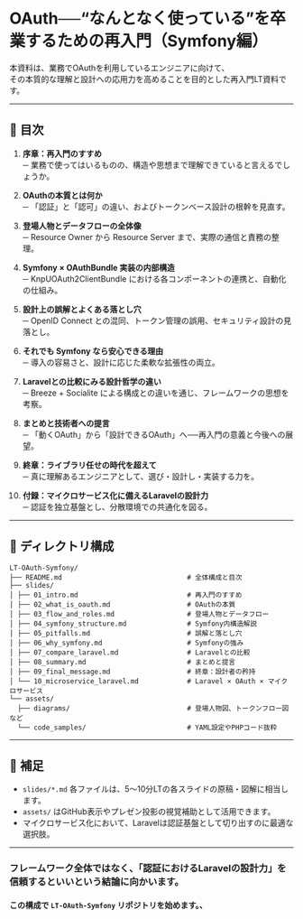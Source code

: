 # OAuth──“なんとなく使っている”を卒業するための再入門（Symfony編）

本資料は、業務でOAuthを利用しているエンジニアに向けて、  
その本質的な理解と設計への応用力を高めることを目的とした再入門LT資料です。

---

## 📖 目次

1. **序章：再入門のすすめ**  
   ─ 業務で使ってはいるものの、構造や思想まで理解できていると言えるでしょうか。
  

2. **OAuthの本質とは何か**  
   ─ 「認証」と「認可」の違い、およびトークンベース設計の根幹を見直す。


3. **登場人物とデータフローの全体像**  
   ─ Resource Owner から Resource Server まで、実際の通信と責務の整理。


4. **Symfony × OAuthBundle 実装の内部構造**  
   ─ KnpUOAuth2ClientBundle における各コンポーネントの連携と、自動化の仕組み。


5. **設計上の誤解とよくある落とし穴**  
   ─ OpenID Connect との混同、トークン管理の誤用、セキュリティ設計の見落とし。


6. **それでも Symfony なら安心できる理由**  
   ─ 導入の容易さと、設計に応じた柔軟な拡張性の両立。


7. **Laravelとの比較にみる設計哲学の違い**  
   ─ Breeze + Socialite による構成との違いを通じ、フレームワークの思想を考察。


8. **まとめと技術者への提言**  
   ─ 「動くOAuth」から「設計できるOAuth」へ──再入門の意義と今後への展望。


9. **終章：ライブラリ任せの時代を超えて**  
   ─ 真に理解あるエンジニアとして、選び・設計し・実装する力を。


10. **付録：マイクロサービス化に備えるLaravelの設計力**  
    ─ 認証を独立基盤とし、分散環境での共通化を図る。

---

## 📁 ディレクトリ構成

```
LT-OAuth-Symfony/
├── README.md                               # 全体構成と目次
├── slides/
│ ├── 01_intro.md                           # 再入門のすすめ
│ ├── 02_what_is_oauth.md                   # OAuthの本質
│ ├── 03_flow_and_roles.md                  # 登場人物とデータフロー
│ ├── 04_symfony_structure.md               # Symfony内構造解説
│ ├── 05_pitfalls.md                        # 誤解と落とし穴
│ ├── 06_why_symfony.md                     # Symfonyの強み
│ ├── 07_compare_laravel.md                 # Laravelとの比較
│ ├── 08_summary.md                         # まとめと提言
│ ├── 09_final_message.md                   # 終章：設計者の矜持
│ └── 10_microservice_laravel.md            # Laravel × OAuth × マイクロサービス
└── assets/
  ├── diagrams/                             # 登場人物図、トークンフロー図など
  └── code_samples/                         # YAML設定やPHPコード抜粋
```


---

## 📌 補足

- `slides/*.md` 各ファイルは、5〜10分LTの各スライドの原稿・図解に相当します。
- `assets/` はGitHub表示やプレゼン投影の視覚補助として活用できます。
- マイクロサービス化において、Laravelは認証基盤として切り出すのに最適な選択肢。
---

### フレームワーク全体ではなく、「認証におけるLaravelの設計力」を信頼するといいという結論に向かいます。
  

#### この構成で `LT-OAuth-Symfony` リポジトリを始めます。、  

